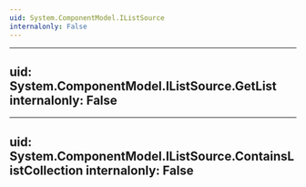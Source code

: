 ```yaml
---
uid: System.ComponentModel.IListSource
internalonly: False
---
```


---
uid: System.ComponentModel.IListSource.GetList
internalonly: False
---

---
uid: System.ComponentModel.IListSource.ContainsListCollection
internalonly: False
---
